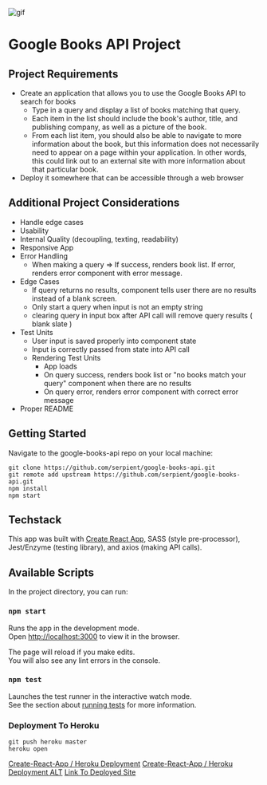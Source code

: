 ![gif](http://g.recordit.co/HzvDCcOXoD.gif)
# Google Books API Project

## Project Requirements
- Create an application that allows you to use the Google Books API to search for books
  - Type in a query and display a list of books matching that query.
  - Each item in the list should include the book's author, title, and publishing company, as well as a picture of the book.
  - From each list item, you should also be able to navigate to more information about the book, but this information does not necessarily need to appear on a page within your application. In other words, this could link out to an external site with more information about that particular book.
- Deploy it somewhere that can be accessible through a web browser

## Additional Project Considerations
- Handle edge cases
- Usability 
- Internal Quality (decoupling, texting, readability)
- Responsive App
- Error Handling
  - When making a query => If success, renders book list. If error, renders error component with error message.
- Edge Cases
  - If query returns no results, component tells user there are no results instead of a blank screen.
  - Only start a query when input is not an empty string
  - clearing query in input box after API call will remove query results ( blank slate )
- Test Units
  - User input is saved properly into component state
  - Input is correctly passed from state into API call
  - Rendering Test Units
    - App loads
    - On query success, renders book list or "no books match your query" component when there are no results
    - On query error, renders error component with correct error message
- Proper README

## Getting Started
Navigate to the google-books-api repo on your local machine:
```
git clone https://github.com/serpient/google-books-api.git
git remote add upstream https://github.com/serpient/google-books-api.git
npm install
npm start
```
## Techstack
This app was built with [Create React App](https://github.com/facebook/create-react-app), SASS (style pre-processor), Jest/Enzyme (testing library), and axios (making API calls).

## Available Scripts

In the project directory, you can run:

### `npm start`

Runs the app in the development mode.<br>
Open [http://localhost:3000](http://localhost:3000) to view it in the browser.

The page will reload if you make edits.<br>
You will also see any lint errors in the console.

### `npm test`

Launches the test runner in the interactive watch mode.<br>
See the section about [running tests](https://facebook.github.io/create-react-app/docs/running-tests) for more information.

### Deployment To Heroku
```
git push heroku master
heroku open
```
[Create-React-App / Heroku Deployment](https://blog.heroku.com/deploying-react-with-zero-configuration)
[Create-React-App / Heroku Deployment ALT](https://github.com/mars/create-react-app-buildpack)
[Link To Deployed Site](https://quiet-brushlands-15098.herokuapp.com/)
